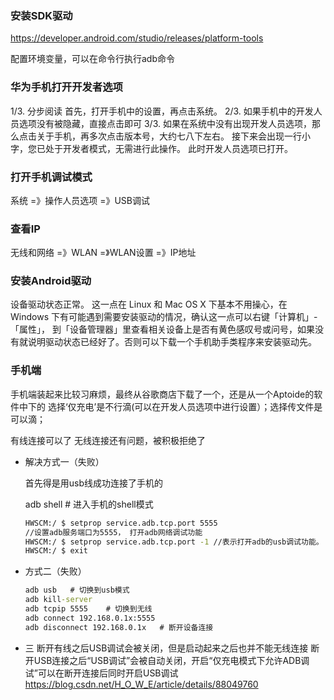 ### 安装SDK驱动
https://developer.android.com/studio/releases/platform-tools

配置环境变量，可以在命令行执行adb命令

### 华为手机打开开发者选项
1/3. 分步阅读 首先，打开手机中的设置，再点击系统。
2/3. 如果手机中的开发人员选项没有被隐藏，直接点击即可
3/3. 如果在系统中没有出现开发人员选项，那么点击关于手机，再多次点击版本号，大约七八下左右。 接下来会出现一行小字，您已处于开发者模式，无需进行此操作。 此时开发人员选项已打开。
### 打开手机调试模式
系统 =》操作人员选项 =》USB调试

### 查看IP
无线和网络 =》WLAN =》WLAN设置 =》IP地址

### 安装Android驱动
设备驱动状态正常。
这一点在 Linux 和 Mac OS X 下基本不用操心，在 Windows 下有可能遇到需要安装驱动的情况，确认这一点可以右键「计算机」-「属性」，
到「设备管理器」里查看相关设备上是否有黄色感叹号或问号，如果没有就说明驱动状态已经好了。否则可以下载一个手机助手类程序来安装驱动先。

### 手机端
手机端装起来比较习麻烦，最终从谷歌商店下载了一个，还是从一个Aptoide的软件中下的
选择‘仅充电’是不行滴(可以在开发人员选项中进行设置）；选择传文件是可以滴；

有线连接可以了
无线连接还有问题，被积极拒绝了
- 解决方式一（失败）

  首先得是用usb线成功连接了手机的
  
  adb shell   # 进入手机的shell模式
  ```cmd
  HWSCM:/ $ setprop service.adb.tcp.port 5555
  //设置adb服务端口为5555， 打开adb网络调试功能
  HWSCM:/ $ setprop service.adb.tcp.port -1 //表示打开adb的usb调试功能。 
  HWSCM:/ $ exit
  ```

- 方式二（失败）
  ```cmd
  adb usb   # 切换到usb模式
  adb kill-server
  adb tcpip 5555    # 切换到无线
  adb connect 192.168.0.1x:5555
  adb disconnect 192.168.0.1x   # 断开设备连接
  ```
  
- 三
  断开有线之后USB调试会被关闭，但是启动起来之后也并不能无线连接
  断开USB连接之后“USB调试”会被自动关闭，开启“仅充电模式下允许ADB调试”可以在断开连接后同时开启USB调试
  https://blog.csdn.net/H_O_W_E/article/details/88049760
